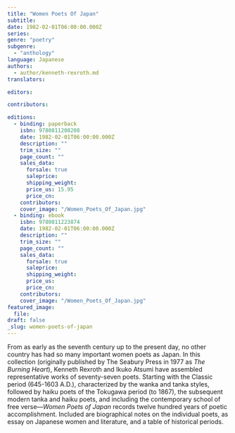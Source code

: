 ```yaml
---
title: "Women Poets Of Japan"
subtitle:
date: 1982-02-01T06:00:00.000Z
series:
genre: "poetry"
subgenre:
  - "anthology"
language: Japanese
authors:
  - author/kenneth-rexroth.md
translators:

editors:

contributors:

editions:
  - binding: paperback
    isbn: 9780811208208
    date: 1982-02-01T06:00:00.000Z
    description: ""
    trim_size: ""
    page_count: ""
    sales_data:
      forsale: true
      saleprice:
      shipping_weight:
      price_us: 15.95
      price_cn:
    contributors:
    cover_image: "/Women_Poets_Of_Japan.jpg"
  - binding: ebook
    isbn: 9780811223874
    date: 1982-02-01T06:00:00.000Z
    description: ""
    trim_size: ""
    page_count: ""
    sales_data:
      forsale: true
      saleprice:
      shipping_weight:
      price_us:
      price_cn:
    contributors:
    cover_image: "/Women_Poets_Of_Japan.jpg"
featured_image:
  file:
draft: false
_slug: women-poets-of-japan
---
```


From as early as the seventh century up to the present day, no other country has had so many important women poets as Japan. In this collection (originally published by The Seabury Press in 1977 as _The Burning Heart_), Kenneth Rexroth and Ikuko Atsumi have assembled representative works of seventy-seven poets. Starting with the Classic period (645-1603 A.D.), characterized by the wanka and tanka styles, followed by haiku poets of the Tokugawa period (to 1867), the subsequent modern tanka and haiku poets, and including the contemporary school of free verse––_Women Poets of Japan_ records twelve hundred years of poetic accomplishment. Included are biographical notes on the individual poets, as essay on Japanese women and literature, and a table of historical periods.

